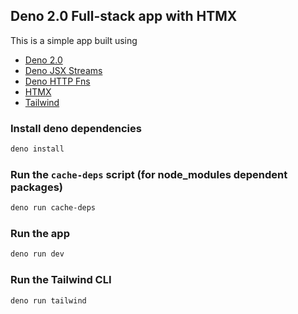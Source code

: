 ## Deno 2.0 Full-stack app with HTMX

This is a simple app built using

- [Deno 2.0](https://deno.com/blog/v2.0)
- [Deno JSX Streams](https://github.com/jollytoad/deno_jsx_stream)
- [Deno HTTP Fns](https://github.com/jollytoad/deno_http_fns)
- [HTMX](https://htmx.org/)
- [Tailwind](https://tailwindcss.com/)

### Install deno dependencies

```bash
deno install
```

### Run the `cache-deps` script (for node_modules dependent packages)

```bash
deno run cache-deps
```

### Run the app

```bash
deno run dev
```

### Run the Tailwind CLI

```bash
deno run tailwind
```
